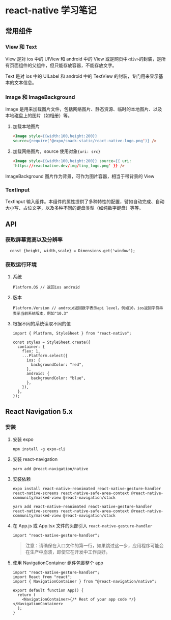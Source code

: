# react-native 学习笔记

## 常用组件

### View 和 Text

View 是对 ios 中的 UIView 和 android 中的 View 或是网页中`<div>`的封装，是所有页面组件的父组件，但只能存放容器，不能存放文字。

Text 是对 ios 中的 UILabel 和 android 中的 TextView 的封装，专门用来显示基本的文本信息。

### Image 和 ImageBackground

Image 是用来加载图片文件，包括网络图片、静态资源、临时的本地图片、以及本地磁盘上的图片（如相册）等。

1. 加载本地图片

   ```html
   <Image style={{width:100,height:200}}
   source={require('@expo/snack-static/react-native-logo.png')} />
   ```

2. 加载网络图片，source 使用对象`{uri: src}`

   ```html
   <Image style={{width:100,height:200}} source={{ uri:
   'https://reactnative.dev/img/tiny_logo.png' }} />
   ```

ImageBackground 图片作为背景，可作为图片容器，相当于带背景的 View

### TextInput

TextInput 输入组件。本组件的属性提供了多种特性的配置，譬如自动完成、自动大小写、占位文字，以及多种不同的键盘类型（如纯数字键盘）等等。

## API

### 获取屏幕宽高以及分辨率

      const {height, width,scale} = Dimensions.get('window');

### 获取运行环境

1.  系统

        Platform.OS // 返回ios android

2.  版本

        Platform.Version // android返回数字表示api level，例如10，ios返回字符串表示当前系统版本，例如"10.3"

3.  根据不同的系统读取不同的值

    ```tsx
    import { Platform, StyleSheet } from "react-native";

    const styles = StyleSheet.create({
      container: {
        flex: 1,
        ...Platform.select({
          ios: {
            backgroundColor: "red",
          },
          android: {
            backgroundColor: "blue",
          },
        }),
      },
    });
    ```

## React Navigation 5.x

### 安装

1. 安装 expo

   ```
   npm install -g expo-cli
   ```

2. 安装 react-navigation

   ```
   yarn add @react-navigation/native
   ```

3. 安装依赖

   ```
   expo install react-native-reanimated react-native-gesture-handler react-native-screens react-native-safe-area-context @react-native-community/masked-view @react-navigation/stack
   ```

   ```
   yarn add react-native-reanimated react-native-gesture-handler react-native-screens react-native-safe-area-context @react-native-community/masked-view @react-navigation/stack
   ```

4. 在 App.js 或 App.tsx 文件的头部引入 `react-native-gesture-handler`

   ```tsx
   import "react-native-gesture-handler";
   ```

   > 注意：请确保在入口文件的第一行，如果跳过这一步，应用程序可能会在生产中崩溃，即使它在开发中工作良好。

5. 使用 NavigationContainer 组件包裹整个 app

   ```tsx
   import "react-native-gesture-handler";
   import React from "react";
   import { NavigationContainer } from "@react-navigation/native";

   export default function App() {
     return (
       <NavigationContainer>{/* Rest of your app code */}</NavigationContainer>
     );
   }
   ```
